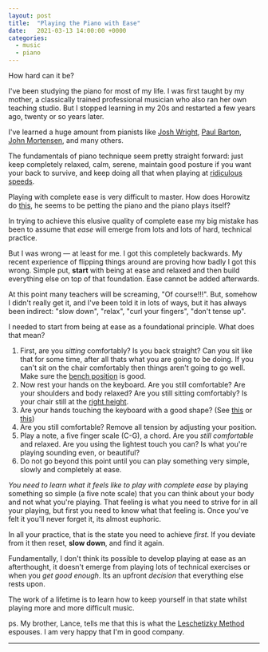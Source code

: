 ```yaml
---
layout: post
title:  "Playing the Piano with Ease"
date:   2021-03-13 14:00:00 +0000
categories:
  - music
  - piano
---
```


How hard can it be?

I've been studying the piano for most of my life. I was first taught by my mother, a classically trained professional musician who also ran her own teaching studio. But I stopped learning in my 20s and restarted a few years ago, twenty or so years later.

I've learned a huge amount from pianists like [Josh Wright](https://www.youtube.com/user/joshwrightpiano),
[Paul Barton](https://www.youtube.com/user/PaulBartonPiano), [John Mortensen](https://www.youtube.com/user/cedarvillemusic), and many others.

The fundamentals of piano technique seem pretty straight forward: just keep completely relaxed, calm, serene, maintain good posture if you want your back to survive, and keep doing all that when playing at [ridiculous speeds](https://www.youtube.com/watch?v=ZZyokBXgEJY).

Playing with complete ease is very difficult to master. How does Horowitz do [this](https://www.youtube.com/watch?v=FxhbAGwEYGQ), he seems to be petting the piano and the piano plays itself?

In trying to achieve this elusive quality of complete ease my big mistake has been to assume that *ease* will emerge from lots and lots of hard, technical practice.

But I was wrong — at least for me. I got this completely backwards. My recent experience of flipping things around are proving how badly I got this wrong. Simple put, **start** with being at ease and relaxed and then build everything else on top of that foundation. Ease cannot be added afterwards.

At this point many teachers will be screaming, "Of course!!!". But, somehow I didn't really get it, and I've been told it in lots of ways, but it has always been indirect: "slow down", "relax", "curl your fingers", "don't tense up".

I needed to start from being at ease as a foundational principle. What does that mean?

1. First, are you *sitting* comfortably? Is you back straight? Can you sit like that for some time, after all thats what you are going to be doing. If you can't sit on the chair comfortably then things aren't going to go well. Make sure the [bench position](https://youtu.be/5YlKWaPxnj8) is good.
2. Now rest your hands on the keyboard. Are you still comfortable? Are your shoulders and body relaxed? Are you still sitting comfortably? Is your chair still at the [right height](https://youtu.be/5YlKWaPxnj8).
3. Are your hands touching the keyboard with a good shape? (See [this](https://www.youtube.com/watch?v=r_PPWiTEdNA) or [this](https://www.youtube.com/watch?v=7s4V98-lElk))
4. Are you still comfortable? Remove all tension by adjusting your position.
5. Play a note, a five finger scale (C-G), a chord. Are you *still comfortable* and relaxed. Are you using the lightest touch you can? Is what you're playing sounding even, or beautiful?
6. Do not go beyond this point until you can play something very simple, slowly and completely at ease.

*You need to learn what it feels like to play with complete ease* by playing something so simple (a five note scale) that you can think about your body and not what you're playing. That feeling is what you need to strive for in all your playing, but first you need to know what that feeling is. Once you've felt it you'll never forget it, its almost euphoric.

In all your practice, that is the state you need to achieve *first*. If you deviate from it then reset, **slow down**, and find it again.

Fundamentally, I don't think its possible to develop playing at ease as an afterthought, it doesn't emerge from playing lots of technical exercises or when you *get good enough*. Its an upfront *decision* that everything else rests upon.

The work of a lifetime is to learn how to keep yourself in that state whilst playing more and more difficult music.

ps. My brother, Lance, tells me that this is what the [Leschetizky Method](https://en.wikipedia.org/wiki/Theodor_Leschetizky) espouses. I am very happy that I'm in good company.

---
